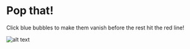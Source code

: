 # Pop that!

Click blue bubbles to make them vanish before the rest hit the red line!

![alt text](https://i.imgur.com/l3WL319.png "main screen")

